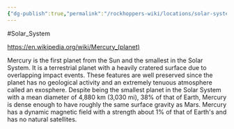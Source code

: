 ```yaml
---
{"dg-publish":true,"permalink":"/rockhoppers-wiki/locations/solar-system/mercury/"}
---
```


#Solar_System

https://en.wikipedia.org/wiki/Mercury_(planet)

Mercury is the first planet from the Sun and the smallest in the Solar System. It is a terrestrial planet with a heavily cratered surface due to overlapping impact events. These features are well preserved since the planet has no geological activity and an extremely tenuous atmosphere called an exosphere. Despite being the smallest planet in the Solar System with a mean diameter of 4,880 km (3,030 mi), 38% of that of Earth, Mercury is dense enough to have roughly the same surface gravity as Mars. Mercury has a dynamic magnetic field with a strength about 1% of that of Earth's and has no natural satellites.